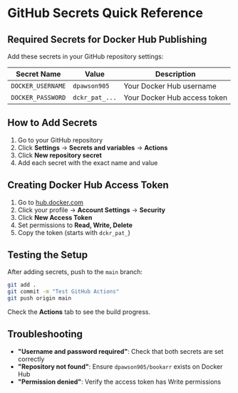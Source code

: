 # GitHub Secrets Quick Reference

## Required Secrets for Docker Hub Publishing

Add these secrets in your GitHub repository settings:

| Secret Name | Value | Description |
|-------------|-------|-------------|
| `DOCKER_USERNAME` | `dpawson905` | Your Docker Hub username |
| `DOCKER_PASSWORD` | `dckr_pat_...` | Your Docker Hub access token |

## How to Add Secrets

1. Go to your GitHub repository
2. Click **Settings** → **Secrets and variables** → **Actions**
3. Click **New repository secret**
4. Add each secret with the exact name and value

## Creating Docker Hub Access Token

1. Go to [hub.docker.com](https://hub.docker.com)
2. Click your profile → **Account Settings** → **Security**
3. Click **New Access Token**
4. Set permissions to **Read, Write, Delete**
5. Copy the token (starts with `dckr_pat_`)

## Testing the Setup

After adding secrets, push to the `main` branch:

```bash
git add .
git commit -m "Test GitHub Actions"
git push origin main
```

Check the **Actions** tab to see the build progress.

## Troubleshooting

- **"Username and password required"**: Check that both secrets are set correctly
- **"Repository not found"**: Ensure `dpawson905/bookarr` exists on Docker Hub
- **"Permission denied"**: Verify the access token has Write permissions
